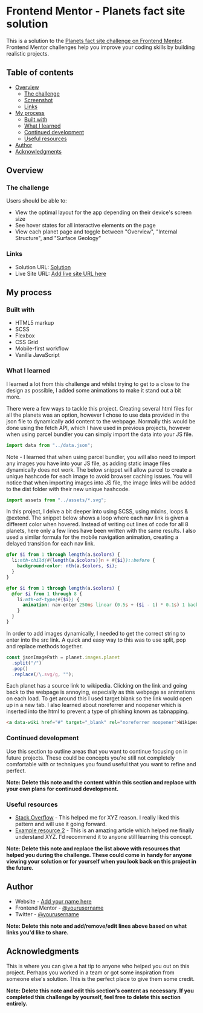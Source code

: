 # Frontend Mentor - Planets fact site solution

This is a solution to the [Planets fact site challenge on Frontend Mentor](https://www.frontendmentor.io/challenges/planets-fact-site-gazqN8w_f). Frontend Mentor challenges help you improve your coding skills by building realistic projects.

## Table of contents

- [Overview](#overview)
  - [The challenge](#the-challenge)
  - [Screenshot](#screenshot)
  - [Links](#links)
- [My process](#my-process)
  - [Built with](#built-with)
  - [What I learned](#what-i-learned)
  - [Continued development](#continued-development)
  - [Useful resources](#useful-resources)
- [Author](#author)
- [Acknowledgments](#acknowledgments)

## Overview

### The challenge

Users should be able to:

- View the optimal layout for the app depending on their device's screen size
- See hover states for all interactive elements on the page
- View each planet page and toggle between "Overview", "Internal Structure", and "Surface Geology"

### Links

- Solution URL: [Solution](https://github.com/jkellerman/planets-fact-site)
- Live Site URL: [Add live site URL here](https://your-live-site-url.com)

## My process

### Built with

- HTML5 markup
- SCSS
- Flexbox
- CSS Grid
- Mobile-first workflow
- Vanilla JavaScript

### What I learned

I learned a lot from this challenge and whilst trying to get to a close to the design as possible, I added some animations to make it stand out a bit more.

There were a few ways to tackle this project. Creating several html files for all the planets was an option, however I chose to use data provided in the json file to dynamically add content to the webpage. Normally this would be done using the fetch API, which I have used in previous projects, however when using parcel bundler you can simply import the data into your JS file.

```js
import data from "../data.json";
```

Note - I learned that when using parcel bundler, you will also need to import any images you have into your JS file, as adding static image files dynamically does not work. The below snippet will allow parcel to create a unique hashcode for each image to avoid browser caching issues. You will notice that when importing images into JS file, the image links will be added to the dist folder with their new unique hashcode.

```js
import assets from "../assets/*.svg";
```

In this project, I delve a bit deeper into using SCSS, using mixins, loops & @extend. The snippet below shows a loop where each nav link is given a different color when hovered. Instead of writing out lines of code for all 8 planets, here only a few lines have been written with the same results. I also used a similar formula for the mobile navigation animation, creating a delayed transition for each nav link.

```scss
@for $i from 1 through length(a.$colors) {
  li:nth-child(#{length(a.$colors)}n + #{$i})::before {
    background-color: nth(a.$colors, $i);
  }
}
```

```scss
@for $i from 1 through length(a.$colors) {
  @for $i from 1 through 8 {
    li:nth-of-type(#{$i}) {
      animation: nav-enter 250ms linear (0.5s + ($i - 1) * 0.1s) 1 backwards;
    }
  }
}
```

In order to add images dynamically, I needed to get the correct string to enter into the src link. A quick and easy way to this was to use split, pop and replace methods together.

```js
const jsonImagePath = planet.images.planet
  .split("/")
  .pop()
  .replace(/\.svg/g, "");
```

Each planet has a source link to wikipedia. Clicking on the link and going back to the webpage is annoying, especially as this webpage as animations on each load. To get around this I used target blank so the link would open up in a new tab. I also learned about noreferrer and noopener which is inserted into the html to prevent a type of phishing known as tabnapping.

```html
<a data-wiki href="#" target="_blank" rel="noreferrer noopener">Wikipedia</a>
```

### Continued development

Use this section to outline areas that you want to continue focusing on in future projects. These could be concepts you're still not completely comfortable with or techniques you found useful that you want to refine and perfect.

**Note: Delete this note and the content within this section and replace with your own plans for continued development.**

### Useful resources

- [Stack Overflow](https://stackoverflow.com/questions/15469974/cycling-through-a-list-of-colors-with-sass) - This helped me for XYZ reason. I really liked this pattern and will use it going forward.
- [Example resource 2](https://stackoverflow.com/questions/41282244/prevent-parent-expanding-when-transformscale-used-on-child) - This is an amazing article which helped me finally understand XYZ. I'd recommend it to anyone still learning this concept.

**Note: Delete this note and replace the list above with resources that helped you during the challenge. These could come in handy for anyone viewing your solution or for yourself when you look back on this project in the future.**

## Author

- Website - [Add your name here](https://www.your-site.com)
- Frontend Mentor - [@yourusername](https://www.frontendmentor.io/profile/yourusername)
- Twitter - [@yourusername](https://www.twitter.com/yourusername)

**Note: Delete this note and add/remove/edit lines above based on what links you'd like to share.**

## Acknowledgments

This is where you can give a hat tip to anyone who helped you out on this project. Perhaps you worked in a team or got some inspiration from someone else's solution. This is the perfect place to give them some credit.

**Note: Delete this note and edit this section's content as necessary. If you completed this challenge by yourself, feel free to delete this section entirely.**
